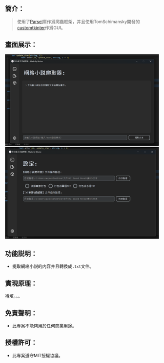## 簡介：
> 使用了[Parsel](https://pypi.org/project/parsel/)庫作爲爬蟲框架，并且使用TomSchimansky開發的[customtkinter](https://github.com/TomSchimansky/CustomTkinter)作爲GUI。
## 畫面展示：
![.](https://github.com/WuJoe826/novel_web_crawler/blob/main/image/%E8%9E%A2%E5%B9%95%E6%93%B7%E5%8F%96%E7%95%AB%E9%9D%A2%202025-04-08%20065732.png)
![.](https://github.com/WuJoe826/novel_web_crawler/blob/main/image/%E8%9E%A2%E5%B9%95%E6%93%B7%E5%8F%96%E7%95%AB%E9%9D%A2%202025-04-08%20065740.png)
## 功能説明：
- 提取網絡小説的内容并且轉換成`.txt`文件。
## 實現原理：
待填。。。
## 免責聲明：
- 此專案不能夠用於任何商業用途。
## 授權許可：
- 此專案遵守MIT授權協議。
